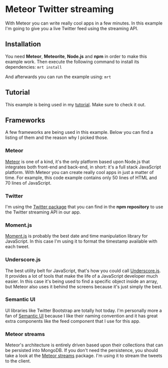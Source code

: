 # Meteor Twitter streaming
With Meteor you can write really cool apps in a few minutes. In this example I'm going to give you a live Twitter feed using the streaming API.

## Installation
You need **Meteor**, **Meteorite**, **Node.js** and **npm** in order to make this example work. Then execute the following command to install its dependencies:
``mrt install``

And afterwards you can run the example using:
``mrt``

## Tutorial
This example is being used in my [tutorial](http://g00glen00b.be/meteor-twitter-streaming). Make sure to check it out.

## Frameworks
A few frameworks are being used in this example. Below you can find a listing of them and the reason why I picked those.

### Meteor
[Meteor](http://meteor.com) is one of a kind, it's the only platform based upon Node.js that integrates both front-end and back-end, in short: it's a full stack JavaScript platform.
With Meteor you can create really cool apps in just a matter of time. For example, this code example contains only 50 lines of HTML and 70 lines of JavaScript.

### Twitter
I'm using the [Twitter package](https://www.npmjs.org/package/twitter) that you can find in the **npm repository** to use the Twitter streaming API in our app.

### Moment.js
[Moment.js](http://momentjs.com) is probably the best date and time manipulation library for JavaScript. In this case I'm using it to format the timestamp available with each tweet.

### Underscore.js
The best utility belt for JavaScript, that's how you could call [Underscore.js](http://underscorejs.org). It provides a lot of tools that make the life of a JavaScript developer much easier.
In this case it's being used to find a specific object inside an array, but Meteor also uses it behind the screens because it's just simply the best.

### Semantic UI
UI libraries like Twitter Bootstrap are totally hot today. I'm personally more a fan of [Semantic UI](http://semantic-ui.com) because I like their naming convention and it has great extra components like the feed component that I use for this app.

### Meteor streams
Meteor's architecture is entirely driven based upon their collections that can be persisted into MongoDB. If you don't need the persistence, you should take a look at the [Meteor streams](http://arunoda.github.io/meteor-streams/) package. I'm using it to stream the tweets to the client.



